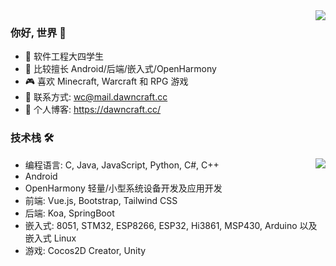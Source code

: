 <img align="right" src="https://github-readme-stats.vercel.app/api?username=DawningW&show_icons=true" />

### 你好, 世界 👋

- 🔭 软件工程大四学生
- 🌱 比较擅长 Android/后端/嵌入式/OpenHarmony
- 🎮 喜欢 Minecraft, Warcraft 和 RPG 游戏
- 📧 联系方式: wc@mail.dawncraft.cc
- 🔗 个人博客: https://dawncraft.cc/

### 技术栈 🛠

<img align="right" src="https://github-readme-stats.vercel.app/api/top-langs/?username=DawningW&layout=compact&langs_count=4&hide=C,HTML,Assembly&exclude_repo=The-end-war" />

- 编程语言: C, Java, JavaScript, Python, C#, C++
- Android
- OpenHarmony 轻量/小型系统设备开发及应用开发
- 前端: Vue.js, Bootstrap, Tailwind CSS
- 后端: Koa, SpringBoot
- 嵌入式: 8051, STM32, ESP8266, ESP32, Hi3861, MSP430, Arduino 以及嵌入式 Linux
- 游戏: Cocos2D Creator, Unity
